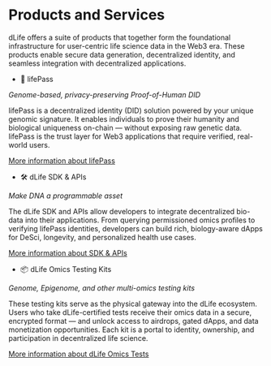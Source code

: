 # Products and Services

dLife offers a suite of products that together form the foundational infrastructure for user-centric life science data in the Web3 era. These products enable secure data generation, decentralized identity, and seamless integration with decentralized applications.

* 🧬 lifePass

*Genome-based, privacy-preserving Proof-of-Human DID*

lifePass is a decentralized identity (DID) solution powered by your unique genomic signature. It enables individuals to prove their humanity and biological uniqueness on-chain — without exposing raw genetic data. lifePass is the trust layer for Web3 applications that require verified, real-world users.

[More information about lifePass](/lifepass-did/README.md)

* 🛠️ dLife SDK & APIs

*Make DNA a programmable asset*

The dLife SDK and APIs allow developers to integrate decentralized bio-data into their applications. From querying permissioned omics profiles to verifying lifePass identities, developers can build rich, biology-aware dApps for DeSci, longevity, and personalized health use cases.

[More information about SDK & APIs](/sdk-api/README.md)

* 📦 dLife Omics Testing Kits

*Genome, Epigenome, and other multi-omics testing kits*

These testing kits serve as the physical gateway into the dLife ecosystem. Users who take dLife-certified tests receive their omics data in a secure, encrypted format — and unlock access to airdrops, gated dApps, and data monetization opportunities. Each kit is a portal to identity, ownership, and participation in decentralized life science.

[More information about dLife Omics Tests](/omics-test/README.md)
